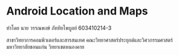 # Android Location and Maps

ทำโดย นาย วรรณพงษ์ ภัททิยไพบูลย์ 603410214-3

สาขาวิทยาการคอมพิวเตอร์และสารสนเทศ คณะวิทยาศาสตร์ประยุกต์และวิศวกรรมศาสตร์ มหาวิทยาลัยขอนแก่น วิทยาเขตหนองคาย
